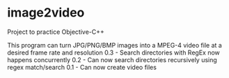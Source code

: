 # image2video

Project to practice Objective-C++

This program can turn JPG/PNG/BMP images into a MPEG-4 video file at a desired frame rate and resolution 
	0.3 - Search directories with RegEx now happens concurrently 
	0.2 - Can now search directories recursively using regex match/search
	0.1 - Can now create video files


